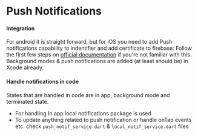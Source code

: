 # Push Notifications

#### Integration

For android it is straight forward, but for iOS you need to add Push notifications capability to indentifier and add certificate to firebase: Follow the first few steps on [official documentation](https://firebase.flutter.dev/docs/messaging/apple-integration) if you're not familiar with this. Background modes & push notifications are added (at least should be) in Xcode already.

#### Handle notifications in code

States that are handled in code are in app, background mode and terminated state.

* For handling In app local notifications package is used
* To update anything related to push notification or handle onTap events etc. check `push_notif_service.dart` & `local_notif_service.dart` files
